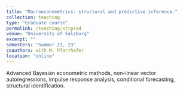 ```yaml
---
title: "Macroeconometrics: structural and predictive inference."
collection: teaching
type: "Graduate course"
permalink: /teaching/strpred
venue: "University of Salzburg"
excerpt: ""
semesters: "Summer 21, 23"
coauthors: with M. Pfarrhofer
location: "online"
---
```


Advanced Bayesian econometric methods, non-linear vector autoregressions, impulse response analysis,
conditional forecasting, structural identification.
